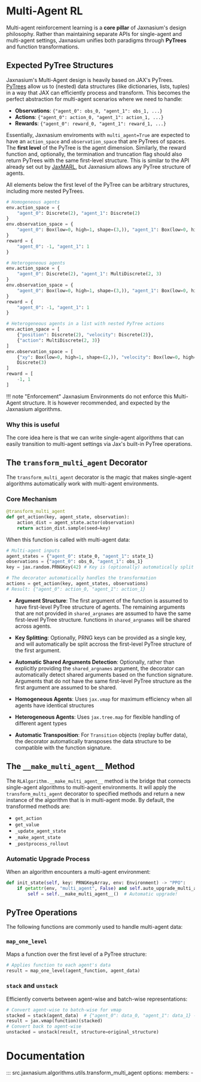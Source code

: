 # Multi-Agent RL

Multi-agent reinforcement learning is a **core pillar** of Jaxnasium's design philosophy. Rather than maintaining separate APIs for single-agent and multi-agent settings, Jaxnasium unifies both paradigms through **PyTrees** and function transformations.

## Expected PyTree Structures

Jaxnasium's Multi-Agent design is heavily based on JAX's PyTrees. [PyTrees](https://docs.jax.dev/en/latest/pytrees.html) allow us to (nested) data structures (like dictionaries, lists, tuples) in a way that JAX can efficiently process and transform. This becomes the perfect abstraction for multi-agent scenarios where we need to handle:

- **Observations**: `{"agent_0": obs_0, "agent_1": obs_1, ...}`
- **Actions**: `{"agent_0": action_0, "agent_1": action_1, ...}`
- **Rewards**: `{"agent_0": reward_0, "agent_1": reward_1, ...}`

Essentially, Jaxnasium enviroments with `multi_agent=True` are expected to have an `action_space` and `observation_space` that are PyTrees of spaces. The **first level** of the PyTree is the agent dimension. Similarly, the reward function and, optionally, the 
termination and truncation flag should also return PyTrees with the same first-level structure. This is similar to the API already set out by [JaxMARL](https://github.com/FLAIROx/JaxMARL), but Jaxnasium allows any PyTree structure of agents.

All elements below the first level of the PyTree can be arbitrary structures, including more nested PyTrees.

```python
# Homogeneous agents
env.action_space = {
    "agent_0": Discrete(2), "agent_1": Discrete(2)
}
env.observation_space = {
    "agent_0": Box(low=0, high=1, shape=(3,)), "agent_1": Box(low=0, high=1, shape=(3,))
}
reward = {
    "agent_0": -1, "agent_1": 1
}

# Heterogeneous agents
env.action_space = {
    "agent_0": Discrete(2), "agent_1": MultiDiscrete(2, 3)
}
env.observation_space = {
    "agent_0": Box(low=0, high=1, shape=(3,)), "agent_1": Box(low=0, high=1, shape=(8,))
}
reward = {
    "agent_0": -1, "agent_1": 1
}

# Heterogeneous agents in a list with nested PyTree actions
env.action_space = [
    {"position": Discrete(2), "velocity": Discrete(2)}, 
    {"action": MultiDiscrete(2, 3)}
]
env.observation_space = [
    {"xy": Box(low=0, high=1, shape=(2,)), "velocity": Box(low=0, high=1, shape=(1,))},
    Discrete(3)
]
reward = [
    -1, 1
]
```

!!! note "Enforcement"
    Jaxnasium Environments do not enforce this Multi-Agent structure. It is however recommended, and expected by the Jaxnasium algorithms.

### Why this is useful

The core idea here is that we can write single-agent algorithms that can easily transition to multi-agent settings via 
Jax's built-in PyTree operations.


## The `transform_multi_agent` Decorator

The `transform_multi_agent` decorator is the magic that makes single-agent algorithms automatically work with multi-agent environments.

### Core Mechanism

```python
@transform_multi_agent
def get_action(key, agent_state, observation):
    action_dist = agent_state.actor(observation)
    return action_dist.sample(seed=key)
```

When this function is called with multi-agent data:

```python
# Multi-agent inputs
agent_states = {"agent_0": state_0, "agent_1": state_1}
observations = {"agent_0": obs_0, "agent_1": obs_1}
key = jax.random.PRNGKey(42) # Key is (optionally) automatically split over the agents.

# The decorator automatically handles the transformation
actions = get_action(key, agent_states, observations)
# Result: {"agent_0": action_0, "agent_1": action_1}
```

- **Argument Structure**: The first argument of the function is assumed to have first-level PyTree structure of agents.
The remaining arguments that are not provided in `shared_argnames` are assumed to have the same first-level PyTree structure.
functions in `shared_argnames` will be shared across agents.

- **Key Splitting**: Optionally, PRNG keys can be provided as a single key, and will automatically be split accross the first-level PyTree structure of the first argument.

- **Automatic Shared Arguments Detection**: Optionally, rather than explicitly providing the `shared_argnames` argument, the decorator can automatically detect shared arguments based on the function signature. Arguments that do not have the same first-level PyTree structure as the first argument are assumed to be shared.

- **Homogeneous Agents**: Uses `jax.vmap` for maximum efficiency when all agents have identical structures
- **Heterogeneous Agents**: Uses `jax.tree.map` for flexible handling of different agent types

- **Automatic Transposition**: For `Transition` objects (replay buffer data), the decorator automatically transposes the data structure to be compatible with the function signature.

## The `__make_multi_agent__` Method

The `RLAlgorithm.__make_multi_agent__` method is the bridge that connects single-agent algorithms to multi-agent environments. It will apply the `transform_multi_agent` decorator to specified methods and return a new instance of the algorithm that is in multi-agent mode. By default, the transformed methods are:

- `get_action`
- `get_value`
- `_update_agent_state`
- `_make_agent_state`
- `_postprocess_rollout`

### Automatic Upgrade Process

When an algorithm encounters a multi-agent environment:

```python
def init_state(self, key: PRNGKeyArray, env: Environment) -> "PPO":
    if getattr(env, "multi_agent", False) and self.auto_upgrade_multi_agent:
        self = self.__make_multi_agent__()  # Automatic upgrade!
```

## PyTree Operations

The following functions are commonly used to handle multi-agent data:

### `map_one_level`
Maps a function over the first level of a PyTree structure:
```python
# Applies function to each agent's data
result = map_one_level(agent_function, agent_data)
```

### `stack` and `unstack`
Efficiently converts between agent-wise and batch-wise representations:
```python
# Convert agent-wise to batch-wise for vmap
stacked = stack(agent_data)  # {"agent_0": data_0, "agent_1": data_1} -> batched_data
result = jax.vmap(function)(stacked)
# Convert back to agent-wise
unstacked = unstack(result, structure=original_structure)
```

# Documentation

::: src.jaxnasium.algorithms.utils.transform_multi_agent
    options: 
        members: 
            -